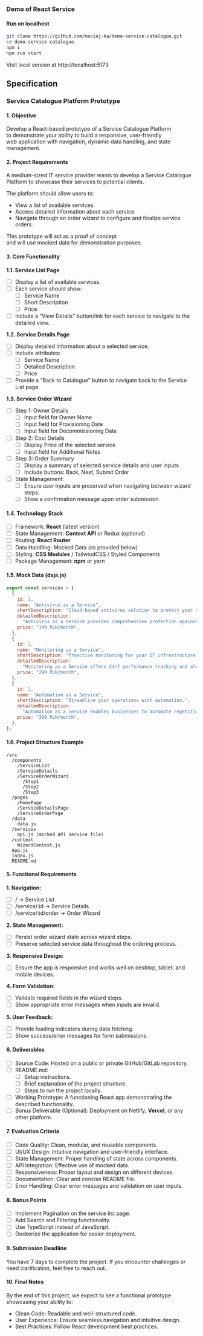 ### Demo of React Service
#### Run on localhost
```bash
git clone https://github.com/maciej-ka/demo-service-catalogue.git
cd demo-service-catalogue
npm i
npm run start
```
Visit local version at http://localhost:5173

## Specification
### Service Catalogue Platform Prototype
#### 1. Objective
Develop a React-based prototype of a Service Catalogue Platform  
to demonstrate your ability to build a responsive, user-friendly  
web application with navigation, dynamic data handling, and state  
management.

#### 2. Project Requirements
A medium-sized IT service provider wants to develop a Service Catalogue  
Platform to showcase their services to potential clients.

The platform should allow users to:  
- View a list of available services.
- Access detailed information about each service.
- Navigate through an order wizard to configure and finalize service orders.

This prototype will act as a proof of concept  
and will use mocked data for demonstration purposes.

#### 3. Core Functionality
**1.1. Service List Page**  
- [ ] Display a list of available services.
- [ ] Each service should show:
  - [ ] Service Name  
  - [ ] Short Description  
  - [ ] Price  
- [ ] Include a “View Details” button/link for each service to navigate to the detailed view.

**1.2. Service Details Page**  
- [ ] Display detailed information about a selected service.
- [ ] Include attributes:
  - [ ] Service Name  
  - [ ] Detailed Description  
  - [ ] Price  
- [ ] Provide a “Back to Catalogue” button to navigate back to the Service List page.

**1.3. Service Order Wizard**  
- [ ] Step 1: Owner Details
  - [ ] Input field for Owner Name  
  - [ ] Input field for Provisioning Date  
  - [ ] Input field for Decommissioning Date  
- [ ] Step 2: Cost Details
  - [ ] Display Price of the selected service  
  - [ ] Input field for Additional Notes  
- [ ] Step 3: Order Summary
  - [ ] Display a summary of selected service details and user inputs  
  - [ ] Include buttons: Back, Next, Submit Order

- [ ] State Management:
  - [ ] Ensure user inputs are preserved when navigating between wizard steps.  
  - [ ] Show a confirmation message upon order submission.

#### 1.4. Technology Stack
- [ ] Framework: **React** (latest version)
- [ ] State Management: **Context API** or Redux (optional)
- [ ] Routing: **React Router**
- [ ] Data Handling: Mocked Data (as provided below)
- [ ] Styling: **CSS Modules** / TailwindCSS / Styled Components
- [ ] Package Management: **npm** or yarn

#### 1.5. Mock Data (daja.js)
```javascript
export const services = [
  {
    id: 1,
    name: "Antivirus as a Service",
    shortDescription: "Cloud-based antivirus solution to protect your systems.",
    detailedDescription:
      "Antivirus as a Service provides comprehensive protection against malware, ransomware, and phishing attacks. With real-time threat detection, automatic updates, and centralized management, your business remains secure and compliant.",
    price: "149 PLN/month",
  },
  {
    id: 2,
    name: "Monitoring as a Service",
    shortDescription: "Proactive monitoring for your IT infrastructure.",
    detailedDescription:
      "Monitoring as a Service offers 24/7 performance tracking and alerts for your servers, applications, and network devices. Reduce downtime and ensure optimal performance with customizable dashboards and detailed reporting.",
    price: "299 PLN/month",
  },
  {
    id: 3,
    name: "Automation as a Service",
    shortDescription: "Streamline your operations with automation.",
    detailedDescription:
      "Automation as a Service enables businesses to automate repetitive tasks and workflows. From process optimization to integration with third-party tools, improve efficiency and reduce manual errors with our flexible automation solutions.",
    price: "399 PLN/month",
  },
];
```

#### 1.6. Project Structure Example
```
/src
  /components
    /ServiceList
    /ServiceDetails
    /ServiceOrderWizard
      /Step1
      /Step2
      /Step3
  /pages
    /HomePage
    /ServiceDetailsPage
    /ServiceOrderPage
  /data
    data.js
  /services
    api.js (mocked API service file)
  /context
    WizardContext.js
  App.js
  index.js
  README.md
```

#### 5. Functional Requirements
**1. Navigation:**  
- [ ] / → Service List
- [ ] /service/:id → Service Details
- [ ] /service/:id/order → Order Wizard

**2. State Management:**  
- [ ] Persist order wizard state across wizard steps.
- [ ] Preserve selected service data throughout the ordering process.

**3. Responsive Design:**  
- [ ] Ensure the app is responsive and works well on desktop, tablet, and mobile devices.

**4. Form Validation:**  
- [ ] Validate required fields in the wizard steps.
- [ ] Show appropriate error messages when inputs are invalid.

**5. User Feedback:**  
- [ ] Provide loading indicators during data fetching.
- [ ] Show success/error messages for form submissions.

#### 6. Deliverables
- [ ] Source Code: Hosted on a public or private GitHub/GitLab repository.
- [ ] README.md:
  - [ ] Setup instructions.  
  - [ ] Brief explanation of the project structure.  
  - [ ] Steps to run the project locally.  
- [ ] Working Prototype: A functioning React app demonstrating the described functionality.
- [ ] Bonus Deliverable (Optional): Deployment on Netlify, **Vercel**, or any other platform.

#### 7. Evaluation Criteria
- [ ] Code Quality: Clean, modular, and reusable components.  
- [ ] UI/UX Design: Intuitive navigation and user-friendly interface.  
- [ ] State Management: Proper handling of state across components.  
- [ ] API Integration: Effective use of mocked data.  
- [ ] Responsiveness: Proper layout and design on different devices.  
- [ ] Documentation: Clear and concise README file.  
- [ ] Error Handling: Clear error messages and validation on user inputs.

#### 8. Bonus Points
- [ ] Implement Pagination on the service list page.
- [ ] Add Search and Filtering functionality.
- [ ] Use TypeScript instead of JavaScript.
- [ ] Dockerize the application for easier deployment.

#### 9. Submission Deadline
You have 7 days to complete the project. If you encounter challenges or need clarification, feel free to reach out.

#### 10. Final Notes
By the end of this project, we expect to see a functional prototype showcasing your ability to:  
- Clean Code: Readable and well-structured code.  
- User Experience: Ensure seamless navigation and intuitive design.  
- Best Practices: Follow React development best practices.
